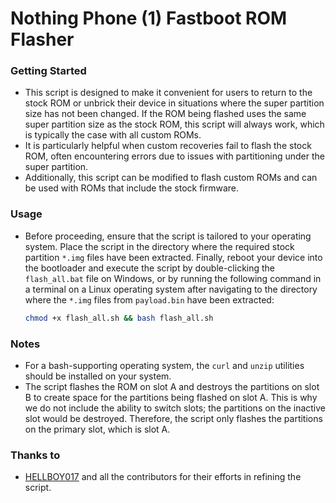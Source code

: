 # Nothing Phone (1) Fastboot ROM Flasher

### Getting Started
- This script is designed to make it convenient for users to return to the stock ROM or unbrick their device in situations where the super partition size has not been changed. If the ROM being flashed uses the same super partition size as the stock ROM, this script will always work, which is typically the case with all custom ROMs. 
- It is particularly helpful when custom recoveries fail to flash the stock ROM, often encountering errors due to issues with partitioning under the super partition. 
- Additionally, this script can be modified to flash custom ROMs and can be used with ROMs that include the stock firmware.

### Usage
- Before proceeding, ensure that the script is tailored to your operating system. Place the script in the directory where the required stock partition `*.img` files have been extracted. Finally, reboot your device into the bootloader and execute the script by double-clicking the `flash_all.bat` file on Windows, or by running the following command in a terminal on a Linux operating system after navigating to the directory where the `*.img` files from `payload.bin` have been extracted:

    ```bash
    chmod +x flash_all.sh && bash flash_all.sh
    ```

### Notes
- For a bash-supporting operating system, the `curl` and `unzip` utilities should be installed on your system.
- The script flashes the ROM on slot A and destroys the partitions on slot B to create space for the partitions being flashed on slot A. This is why we do not include the ability to switch slots; the partitions on the inactive slot would be destroyed. Therefore, the script only flashes the partitions on the primary slot, which is slot A.

### Thanks to
- [HELLBOY017](https://github.com/HELLBOY017) and all the contributors for their efforts in refining the script.